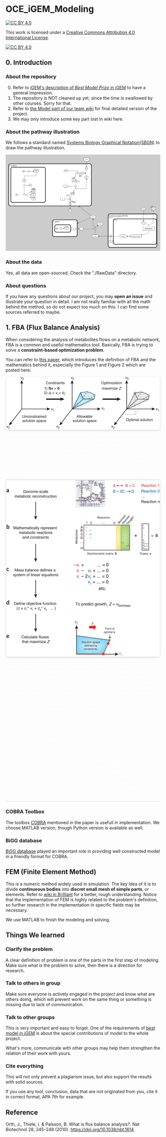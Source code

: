 # OCE_iGEM_Modeling

[![CC BY 4.0][cc-by-shield]][cc-by]

This work is licensed under a
[Creative Commons Attribution 4.0 International License][cc-by].

[![CC BY 4.0][cc-by-image]][cc-by]

[cc-by]: http://creativecommons.org/licenses/by/4.0/
[cc-by-image]: https://i.creativecommons.org/l/by/4.0/88x31.png
[cc-by-shield]: https://img.shields.io/badge/License-CC%20BY%204.0-lightgrey.svg

## 0. Introduction

### About the repository

0. Refer to [iGEM's description of *Best Model Prize* in iGEM](https://2023.igem.wiki/example/model) to have a general impression.
1. The repository is NOT cleaned up yet, since the time is swallowed by other courses. Sorry for that.
2. Refer to [the Model part of our team wiki](https://2023.igem.wiki/sustech-oce/model) for final detailed version of the project.
3. We may only introduce some key part lost in wiki here.

### About the pathway illustration

We follows a standard named [Systems Biology Graphical Notation(SBGN)](https://sbgn.github.io/) to draw the pathway illustration.

![full_path_20231008](./Graph/full_path_20231008.jpg)

### About the data

Yes, all data are open-sourced. Check the "./RawData" directory.

### About questions

If you have any questions about our project, you may **open an issue** and illustrate your question in detail. I am not really familiar with all the math behind the method, so do not expect too much on this.
I can find some sources referred to maybe.

## 1. FBA (Flux Balance Analysis)

When considering the analysis of metabolites flows on a metabolic network, FBA is a common and useful mathematics tool. Basically, FBA is trying to solve a **constraint-based optimization problem**.

You can refer to [this paper](https://www.nature.com/articles/nbt.1614), which introduces the definition of FBA and the mathematics behind it, especially the Figure 1 and Figure 2 which are posted here.

<center>
    <img width="500" style="border-radius: 0.3125em;
    box-shadow: 0 2px 4px 0 rgba(34,36,38,.12),0 2px 10px 0 rgba(34,36,38,.08);"
    src="./README_graph/what_is_fba_fig1.png">
    <br>
    <div style="color:orange; border-bottom: 1px solid #d9d9d9;
    display: inline-block;
    color: #fff;
    padding: 3px;">With no constraints, the flux distribution of a biological network may lie at any point in a solution space. When mass balance constraints imposed by the stoichiometric matrix S (labeled 1) and capacity constraints imposed by the lower and upper bounds (ai and bi) (labeled 2) are applied to a network, it defines an allowable solution space. The network may acquire any flux distribution within this space, but points outside this space are denied by the constraints. Through optimization of an objective function, FBA can identify a single optimal flux distribution that lies on the edge of the allowable solution space. (Orth et al., 2010)</div>
</center>

<center>
    <img width="500" style="border-radius: 0.3125em;
    box-shadow: 0 2px 4px 0 rgba(34,36,38,.12),0 2px 10px 0 rgba(34,36,38,.08);"
    src="./README_graph/what_is_fba_fig2.png">
    <br>
    <div style="color:orange; border-bottom: 1px solid #d9d9d9;
    display: inline-block;
    color: #fff;
    padding: 3px;">(a) A metabolic network reconstruction consists of a list of stoichiometrically balanced biochemical reactions. (b) This reconstruction is converted into a mathematical model by forming a matrix (labeled S), in which each row represents a metabolite and each column represents a reaction. Growth is incorporated into the reconstruction with a biomass reaction (yellow column), which simulates metabolites consumed during biomass production. Exchange reactions (green columns) are used to represent the flow of metabolites, such as glucose and oxygen, in and out of the cell. (c) At steady state, the flux through each reaction is given by Sv = 0, which defines a system of linear equations. As large models contain more reactions than metabolites, there is more than one possible solution to these equations. (d) Solving the equations to predict the maximum growth rate requires defining an objective function Z = cTv (c is a vector of weights indicating how much each reaction (v) contributes to the objective). In practice, when only one reaction, such as biomass production, is desired for maximization or minimization, c is a vector of zeros with a value of 1 at the position of the reaction of interest. In the growth example, the objective function is Z = vbiomass (that is, c has a value of 1 at the position of the biomass reaction). (e) Linear programming is used to identify a flux distribution that maximizes or minimizes the objective function within the space of allowable fluxes (blue region) defined by the constraints imposed by the mass balance equations and reaction bounds. The thick red arrow indicates the direction of increasing Z. As the optimal solution point lies as far in this direction as possible, the thin red arrows depict the process of linear programming, which identifies an optimal point at an edge or corner of the solution space. (Orth et al., 2010)</div>
</center>

### COBRA Toolbox

The toolbox [COBRA](https://opencobra.github.io/cobratoolbox/latest/index.html) mentioned in the paper is usefull in implementation. We choose MATLAB version, though Python version is available as well.

### BiGG database

[BiGG database](http://bigg.ucsd.edu/) played an important role in providing well constructed model in a friendly format for COBRA.

## FEM (Finite Element Method)

This is a numeric method widely used in simulation. The key idea of it is to divide **continueous bodies** into **discret small mesh of simple parts**, or elements. Refer to [wiki in Brilliant](https://brilliant.org/wiki/finite-elements/) for a better, rough understanding. Notice that the implementation of FEM is highly related to the problem's definition, so further research in the implementation in specific fields may be necessary.

We use MATLAB to finish the modeling and solving.

## Things We learned

### Clarify the problem

A clear definition of problem is one of the parts in the first step of modeling. Make sure what is the problem to solve, then there is a direction for research.

### Talk to others in group

Make sure everyone is actively engaged in the project and know what are others doing, which will prevent work on the same thing or something is missing due to lack of communication.

### Talk to other groups

This is very important and easy to forget. One of the requirements of [best model in iGEM](https://2023.igem.wiki/example/model) is about the special contributions of model to the whole project.

What's more, communicate with other groups may help them strengthen the relation of their work with yours.

### Cite everything

This will not only prevent a plagiarism issue, but also support the results with solid sources.

If you use any tool, conclusion, data that are not originated from you, cite it in correct format, APA 7th for example.

## Reference

Orth, J., Thiele, I. & Palsson, B. What is flux balance analysis?. Nat Biotechnol 28, 245–248 (2010). https://doi.org/10.1038/nbt.1614
